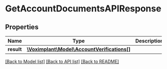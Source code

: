 # GetAccountDocumentsAPIResponse

## Properties
Name | Type | Description | Notes
------------ | ------------- | ------------- | -------------
**result** | [**\Voximplant\Model\AccountVerifications[]**](AccountVerifications.md) |  | [optional] 

[[Back to Model list]](../README.md#documentation-for-models) [[Back to API list]](../README.md#documentation-for-api-endpoints) [[Back to README]](../README.md)


